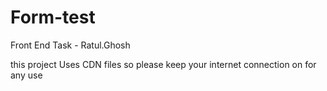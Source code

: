 # Form-test
Front End Task - Ratul.Ghosh


this project Uses CDN files so please keep your internet connection on for any use
